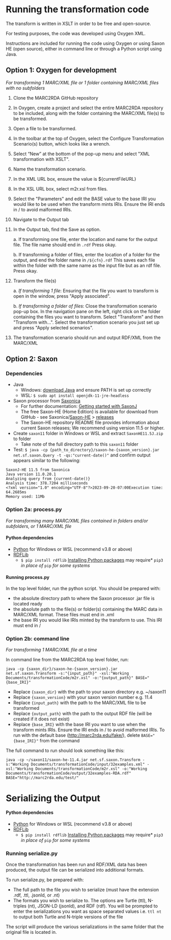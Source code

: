 # Running the transformation code

The transform is written in XSLT in order to be free and open-source.

For testing purposes, the code was developed using Oxygen XML.

Instructions are included for running the code using Oxygen or using Saxon HE (open source), either in command line or through a Python script using Java.

## Option 1: Oxygen for development
*For transforming 1 MARC/XML file or 1 folder containing MARC/XML files with no subfolders*

1. Clone the MARC2RDA GitHub repository
2. In Oxygen, create a project and select the entire MARC2RDA repository to be included, along with the folder containing the MARC/XML file(s) to be transformed.
3. Open a file to be transformed. 
4. In the toolbar at the top of Oxygen, select the Configure Transformation Scenario(s) button, which looks like a wrench. 
5. Select “New” at the bottom of the pop-up menu and select "XML transformation with XSLT".
6. Name the transformation scenario.
7. In the XML URL box, ensure the value is ${currentFileURL}
8. In the XSL URL box, select m2r.xsl from files.
9. Select the "Parameters" and edit the BASE value to the base IRI you would like to be used when the transform mints IRIs. Ensure the IRI ends in / to avoid malformed IRIs. 
10. Navigate to the Output tab
11. In the Output tab, find the Save as option.
    
    a. If transforming one file, enter the location and name for the output file. The file name should end in `.rdf` Press okay.
    
    b. If transforming a folder of files, enter the location of a folder for the output, and end the folder name in `/${cfn}.rdf` This saves each file within the folder with the same name as the input file but as an rdf file. Press okay.
    
11. Transform the file(s)
    
    a. *If transforming 1 file*: Ensuring that the file you want to transform is open in the window, press "Apply associated".
    
    b. *If transforming a folder of files*: Close the transformation scenario pop-up box. In the navigation pane on the left, right click on the folder containing the files you want to transform. Select "Transform" and then "Transform with...". Select the transformation scenario you just set up and press "Apply selected scenarios".
    
13. The transformation scenario should run and output RDF/XML from the MARC/XML


## Option 2: Saxon

### Dependencies
- Java
  - Windows: [download Java](https://www.java.com/en/download/) and ensure PATH is set up correctly
  - WSL: `$ sudo apt install openjdk-11-jre-headless`
- Saxon processor from [Saxonica](https://www.saxonica.com/welcome/welcome.xml)
  - For further documentation: [Getting started with SaxonJ](https://www.saxonica.com/html/documentation11/about/gettingstarted/gettingstartedjava.html)
  - The free Saxon-HE (Home Edition) is available for download from GitHub - see Saxonica/[Saxon-HE](https://github.com/Saxonica/Saxon-HE/) > [releases](https://github.com/Saxonica/Saxon-HE/releases)
  - The Saxon-HE repository README file provides information about current Saxon releases; We recommend using version 11.5 or higher.
- Create `saxon11` folder in Windows or WSL and extract `SaxonHE11.5J.zip` to folder
  - Take note of the full directory path to this `saxon11` folder
- Test: `$ java -cp {path_to_directory}/saxon-he-{saxon_version}.jar net.sf.saxon.Query -t -qs:"current-date()"` and confirm output appears similar to the following:
```
SaxonJ-HE 11.5 from Saxonica
Java version 11.0.20.1
Analyzing query from {current-date()}
Analysis time: 378.7204 milliseconds
<?xml version="1.0" encoding="UTF-8"?>2023-09-20-07:00Execution time: 64.2685ms
Memory used: 11Mb
```

### Option 2a: process.py
*For transforming many MARC/XML files contained in folders and/or subfolders, or 1 MARC/XML file*

#### Python dependencies

- [Python](https://www.python.org/downloads/) for Windows or WSL (recommend v3.8 or above)
- [RDFLib](https://rdflib.readthedocs.io/en/stable/gettingstarted.html)
  - `$ pip install rdflib` [Installing Python packages](https://packaging.python.org/en/latest/tutorials/installing-packages/) may require* `pip3` *in place of* `pip` *for some systems*  

#### Running process.py

In the top level folder, run the python script. You should be prepared with:
- the absolute directory path to where the Saxon processor .jar file is located ready
- the absolute path to the file(s) or folder(s) containing the MARC data in MARC/XML format. These files must end in .xml
- the base IRI you would like IRIs minted by the transform to use. This IRI must end in /

### Option 2b: command line
*For transforming 1 MARC/XML file at a time*

In command line from the MARC2RDA top level folder, run:

```wrap!
java -cp {saxon_dir}/saxon-he-{saxon_version}.jar net.sf.saxon.Transform -s:"{input_path}" -xsl:"Working Documents/transformationCode/m2r.xsl" -o:"{output_path}" BASE="{base_IRI}"
```

- Replace `{saxon_dir}` with the path to your saxon directory e.g. ~/saxon11
- Replace `{saxon_version}` with your saxon version number e.g. 11.4
- Replace `{input_path}` with the path to the MARC/XML file to be transformed
- Replace `{output_path}` with the path to the output RDF file (will be created if it does not exist)
- Replace `{base_IRI}` with the base IRI you want to use when the transform mints IRIs. Ensure the IRI ends in / to avoid malformed IRIs. To run with the default base (http://marc2rda.edu/fake/), delete `BASE="{base_IRI}"` from the command

The full command to run should look something like this:
```wrap!
java -cp ~/saxon11/saxon-he-11.4.jar net.sf.saxon.Transform -s:"Working Documents/transformationCode/input/32examples.xml" -xsl:"Working Documents/transformationCode/m2r.xsl" -o:"Working Documents/transformationCode/output/32examples-RDA.rdf" BASE="http://marc2rda.edu/test/"
```

# Serializing the Output

#### Python dependencies

- [Python](https://www.python.org/downloads/) for Windows or WSL (recommend v3.8 or above)
- [RDFLib](https://rdflib.readthedocs.io/en/stable/gettingstarted.html)
  - `$ pip install rdflib` [Installing Python packages](https://packaging.python.org/en/latest/tutorials/installing-packages/) may require* `pip3` *in place of* `pip` *for some systems*  

### Running serialize.py

Once the transformation has been run and RDF/XML data has been produced, the output file can be serialized into additional formats. 

To run serialize.py, be prepared with:
- The full path to the file you wish to serialize (must have the extension .rdf, .ttl, .jsonld, or .nt)
- The formats you wish to serialize to. The options are Turtle (ttl), N-triples (nt), JSON-LD (jsonld), and RDF (rdf). You will be prompted to enter the serializations you want as space separated values i.e. `ttl nt` to output both Turtle and N-triple versions of the file

The script will produce the various serializations in the same folder that the original file is located in. 
